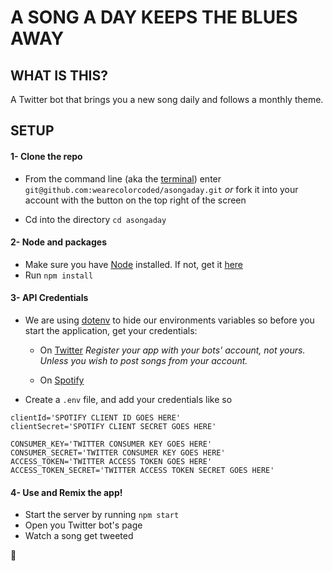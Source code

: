 # A SONG A DAY KEEPS THE BLUES AWAY

## WHAT IS THIS?
A Twitter bot that brings you a new song daily and follows a monthly theme.

## SETUP

#### 1- Clone the repo

- From the command line (aka the [terminal](https://medium.com/wearecolorcoded/these-are-a-few-of-my-favorite-terminal-shortcuts-8da1eaf12612)) enter `git@github.com:wearecolorcoded/asongaday.git` _or_ fork it into your account with the button on the top right of the screen

- Cd into the directory `cd asongaday`

#### 2- Node and packages

- Make sure you have [Node](https://nodejs.org/en/download/) installed. If not, get it [here](https://nodejs.org/en/download/)
- Run `npm install`

#### 3- API Credentials

- We are using [dotenv]() to hide our environments variables so before you start the application, get your credentials:
    - On [Twitter](https://apps.twitter.com) _Register your app with your bots' account, not yours. Unless you wish to post songs from your account._

    - On [Spotify](https://developer.spotify.com/my-applications/#!/applications)
    
- Create a `.env` file, and add your credentials like so

```
clientId='SPOTIFY CLIENT ID GOES HERE'
clientSecret='SPOTIFY CLIENT SECRET GOES HERE'

CONSUMER_KEY='TWITTER CONSUMER KEY GOES HERE'
CONSUMER_SECRET='TWITTER CONSUMER KEY GOES HERE'
ACCESS_TOKEN='TWITTER ACCESS TOKEN GOES HERE'
ACCESS_TOKEN_SECRET='TWITTER ACCESS TOKEN SECRET GOES HERE'
```

#### 4- Use and Remix the app!

- Start the server by running `npm start`
- Open you Twitter bot's page
- Watch a song get tweeted

:rainbow:
